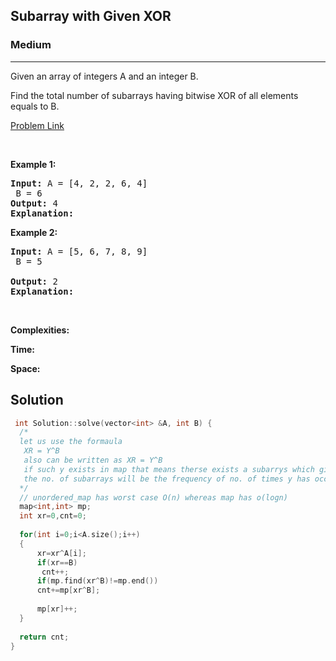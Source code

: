 <h2>Subarray with Given XOR</h2>
<h3>Medium</h3><hr>
<div><p>
  
Given an array of integers A and an integer B.

Find the total number of subarrays having bitwise XOR of all elements equals to B.
 
</p>


[Problem Link](https://www.interviewbit.com/problems/subarray-with-given-xor/)

<p>&nbsp;</p>
<p><strong>Example 1:</strong></p>

      
 
<pre><strong>Input:</strong> A = [4, 2, 2, 6, 4]
 B = 6
<strong>Output:</strong> 4
<strong>Explanation:</strong> 
</pre>

<p><strong>Example 2:</strong></p>

<pre><strong>Input:</strong> A = [5, 6, 7, 8, 9]
 B = 5
     
<strong>Output:</strong> 2
<strong>Explanation:</strong> 
</pre>

<p>&nbsp;</p>
<p><strong>Complexities:</strong></p>
<strong>Time:</strong> 
  
<strong>Space:</strong> 
 
  <h2> Solution </h2>
  
  ``` c++ 
   int Solution::solve(vector<int> &A, int B) {
    /*
    let us use the formaula 
     XR = Y^B
     also can be written as XR = Y^B 
     if such y exists in map that means therse exists a subarrys which gives B 
     the no. of subarrays will be the frequency of no. of times y has occured
    */
    // unordered_map has worst case O(n) whereas map has o(logn)
    map<int,int> mp;
    int xr=0,cnt=0;
    
    for(int i=0;i<A.size();i++)
    {
        xr=xr^A[i];
        if(xr==B)
         cnt++;
        if(mp.find(xr^B)!=mp.end())
        cnt+=mp[xr^B];
        
        mp[xr]++; 
    }
    
    return cnt;
}

  ```
</div>
